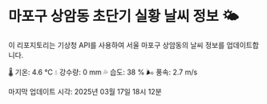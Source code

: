 
# 마포구 상암동 초단기 실황 날씨 정보 🌤️

이 리포지토리는 기상청 API를 사용하여 서울 마포구 상암동의 날씨 정보를 업데이트합니다. 

🌡️ 기온: 4.6 ℃
💧 강수량: 0 mm
💦 습도: 38 %
🌬️ 풍속: 2.7 m/s

마지막 업데이트 시각: 2025년 03월 17일 18시 12분    
